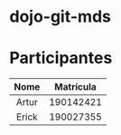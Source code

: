 # dojo-git-mds


# Participantes

Nome | Matrícula
:---:| :-------:
Artur| 190142421
Erick| 190027355
